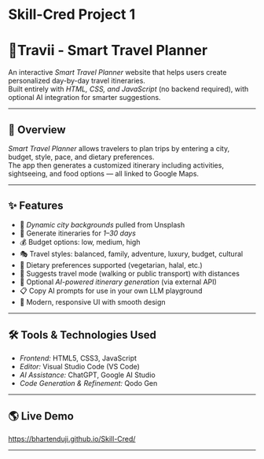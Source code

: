 # Skill-Cred Project 1
# 🧳Travii - Smart Travel Planner

An interactive *Smart Travel Planner* website that helps users create personalized day-by-day travel itineraries.  
Built entirely with *HTML, CSS, and JavaScript* (no backend required), with optional AI integration for smarter suggestions.  

---

## 📖 Overview
*Smart Travel Planner* allows travelers to plan trips by entering a city, budget, style, pace, and dietary preferences.  
The app then generates a customized itinerary including activities, sightseeing, and food options — all linked to Google Maps.  

---

## ✨ Features
- 🌆 *Dynamic city backgrounds* pulled from Unsplash  
- 📅 Generate itineraries for *1–30 days*  
- 💰 Budget options: low, medium, high  
- 🎭 Travel styles: balanced, family, adventure, luxury, budget, cultural  
- 🥗 Dietary preferences supported (vegetarian, halal, etc.)  
- 🚶 Suggests travel mode (walking or public transport) with distances  
- 🤖 Optional *AI-powered itinerary generation* (via external API)  
- 📋 Copy AI prompts for use in your own LLM playground  
- 🎨 Modern, responsive UI with smooth design  

---

## 🛠 Tools & Technologies Used
- *Frontend:* HTML5, CSS3, JavaScript  
- *Editor:* Visual Studio Code (VS Code)  
- *AI Assistance:* ChatGPT, Google AI Studio  
- *Code Generation & Refinement:* Qodo Gen  

---

## 🌎 Live Demo 
https://bhartenduji.github.io/Skill-Cred/

_ _ _
